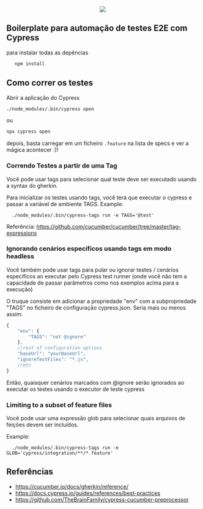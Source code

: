 <p align="center">
  <img src="https://cloud.githubusercontent.com/assets/1268976/20607953/d7ae489c-b24a-11e6-9cc4-91c6c74c5e88.png"/>
</p>

## Boilerplate para automação de testes E2E com Cypress

para instalar todas as depências
````bash
   npm install
````

## Como correr os testes

Abrir a aplicação do Cypress 
```bash
./node_modules/.bin/cypress open
```
 ou 
 
```bash
npx cypress open
```

depois, basta carregar em um  ficheiro `.feature` na lista de specs e ver a mágica acontecer :)!

### Correndo Testes a partir de uma Tag

Você pode usar tags para selecionar qual teste deve ser executado usando a syntax do gherkin.

Para inicializar os testes usando tags, você terá que executar o cypress e passar a variável de ambiente TAGS.
Example:

```shell
  ./node_modules/.bin/cypress-tags run -e TAGS='@test'
```

Referência: https://github.com/cucumber/cucumber/tree/master/tag-expressions


### Ignorando cenários específicos usando tags em modo headless

Você também pode usar tags para pular ou ignorar testes / cenários específicos ao executar pelo Cypress test runner (onde você não tem a capacidade de passar parâmetros como nos exemplos acima para a execução)

O truque consiste em adicionar a propriedade "env" com a subpropriedade "TAGS" no ficheiro de configuração cypress.json. Seria mais ou menos assim:
```javascript
{
    "env": {
        "TAGS": "not @ignore"
    },
    //rest of configuration options
    "baseUrl": "yourBaseUrl",
    "ignoreTestFiles": "*.js",
    //etc
}
```

Então, quaisquer cenários marcados com @ignore serão ignorados ao executar os testes usando o executor de teste cypress

### Limiting to a subset of feature files

Você pode usar uma expressão glob para selecionar quais arquivos de feições devem ser incluídos.

Example:

```shell
  ./node_modules/.bin/cypress-tags run -e GLOB='cypress/integration/**/*.feature'
```


## Referências
* https://cucumber.io/docs/gherkin/reference/
* https://docs.cypress.io/guides/references/best-practices
* https://github.com/TheBrainFamily/cypress-cucumber-preprocessor
